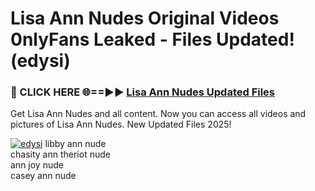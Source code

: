 # Lisa Ann Nudes Original Videos 0nlyFans Leaked - Files Updated! (edysi)

<h3>🔴 CLICK HERE 🌐==►► <a href="https://tinyurl.com/5h6xmrr3" rel="nofollow">Lisa Ann Nudes Updated Files</a></h3>

Get Lisa Ann Nudes and all content. Now you can access all videos and pictures of Lisa Ann Nudes. New Updated Files 2025!

[![edysi](https://i.imgur.com/KVD873Z.gif)](https://tinyurl.com/5h6xmrr3)
libby ann nude<br>
chasity ann theriot nude<br>
ann joy nude<br>
casey ann nude